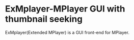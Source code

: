 ExMplayer-MPlayer GUI with thumbnail seeking
============================================

ExMplayer(Extended MPlayer) is a GUI front-end for MPlayer.

